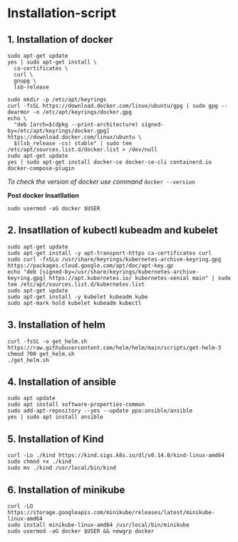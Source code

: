 # Installation-script 

## 1. Installation of docker
  ```
  sudo apt-get update
  yes | sudo apt-get install \
    ca-certificates \
    curl \ 
    gnupg \
    lsb-release
 ```
 ```
sudo mkdir -p /etc/apt/keyrings
curl -fsSL https://download.docker.com/linux/ubuntu/gpg | sudo gpg --dearmor -o /etc/apt/keyrings/docker.gpg
echo \
   "deb [arch=$(dpkg --print-architecture) signed-by=/etc/apt/keyrings/docker.gpg] https://download.docker.com/linux/ubuntu \
   $(lsb_release -cs) stable" | sudo tee /etc/apt/sources.list.d/docker.list > /dev/null
sudo apt-get update
yes | sudo apt-get install docker-ce docker-ce-cli containerd.io docker-compose-plugin
 ```
 *To check the version of docker use command*
 ```docker --version```
 
 **Post docker Insatllation**
 
 ```sudo usermod -aG docker $USER```
 ## 2. Insatllation of kubectl kubeadm and kubelet
 ```
sudo apt-get update
sudo apt-get install -y apt-transport-https ca-certificates curl
sudo curl -fsSLo /usr/share/keyrings/kubernetes-archive-keyring.gpg https://packages.cloud.google.com/apt/doc/apt-key.gp
echo "deb [signed-by=/usr/share/keyrings/kubernetes-archive-keyring.gpg] https://apt.kubernetes.io/ kubernetes-xenial main" | sudo tee /etc/apt/sources.list.d/kubernetes.list
sudo apt-get update
sudo apt-get install -y kubelet kubeadm kube
sudo apt-mark hold kubelet kubeadm kubectl
 ```
 ## 3. Installation of helm
 ```
 curl -fsSL -o get_helm.sh https://raw.githubusercontent.com/helm/helm/main/scripts/get-helm-3
 chmod 700 get_helm.sh
 ./get_helm.sh
 ```
 ## 4. Installation of ansible
```
sudo apt update
sudo apt install software-properties-common
sudo add-apt-repository --yes --update ppa:ansible/ansible
yes | sudo apt install ansible
```
## 5. Installation of Kind
```
curl -Lo ./kind https://kind.sigs.k8s.io/dl/v0.14.0/kind-linux-amd64
sudo chmod +x ./kind
sudo mv ./kind /usr/local/bin/kind
```
## 6. Installation of minikube
```
curl -LO https://storage.googleapis.com/minikube/releases/latest/minikube-linux-amd64
sudo install minikube-linux-amd64 /usr/local/bin/minikube
sudo usermod -aG docker $USER && newgrp docker
```
